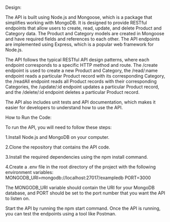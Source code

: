 Design:

The API is built using Node.js and Mongoose, which is a package that simplifies working with MongoDB. It is designed to provide RESTful endpoints that allow users to create, read, update, and delete Product and Category data. The Product and Category models are created in Mongoose and have required fields and references to each other. The API endpoints are implemented using Express, which is a popular web framework for Node.js.

The API follows the typical RESTful API design patterns, where each endpoint corresponds to a specific HTTP method and route. The /create endpoint is used to create a new Product and Category, the /read/:name endpoint reads a particular Product record with its corresponding Category, the /readAll endpoint reads all Product records with their corresponding Categories, the /update/:id endpoint updates a particular Product record, and the /delete/:id endpoint deletes a particular Product record.

The API also includes unit tests and API documentation, which makes it easier for developers to understand how to use the API.

How to Run the Code:

To run the API, you will need to follow these steps:

1.Install Node.js and MongoDB on your computer.

2.Clone the repository that contains the API code.

3.Install the required dependencies using the npm install command.

4.Create a .env file in the root directory of the project with the following environment variables:
MONGODB_URI=mongodb://localhost:27017/exampledb
PORT=3000


The MONGODB_URI variable should contain the URI for your MongoDB database, and PORT should be set to the port number that you want the API to listen on.

Start the API by running the npm start command.
Once the API is running, you can test the endpoints using a tool like Postman.